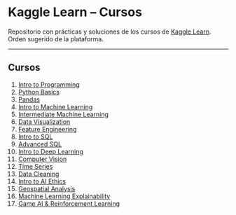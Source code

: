 # Kaggle Learn – Cursos

Repositorio con prácticas y soluciones de los cursos de [Kaggle Learn](https://www.kaggle.com/learn).  
Orden sugerido de la plataforma.

---

## Cursos

1. [Intro to Programming](./01_intro_programming)
2. [Python Basics](./02_python_basics)
3. [Pandas](./03_pandas)
4. [Intro to Machine Learning](./04_intro_machine_learning)
5. [Intermediate Machine Learning](./05_intermediate_machine_learning)
6. [Data Visualization](./06_data_visualization)
7. [Feature Engineering](./07_feature_engineering)
8. [Intro to SQL](./08_intro_sql)
9. [Advanced SQL](./09_advanced_sql)
10. [Intro to Deep Learning](./10_deep_learning_intro)
11. [Computer Vision](./11_computer_vision)
12. [Time Series](./12_time_series)
13. [Data Cleaning](./13_data_cleaning)
14. [Intro to AI Ethics](./14_ai_ethics)
15. [Geospatial Analysis](./15_geospatial_analysis)
16. [Machine Learning Explainability](./16_ml_explainability)
17. [Game AI & Reinforcement Learning](./17_game_ai_rl)
